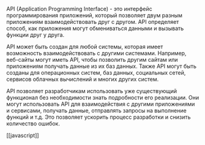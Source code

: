 API (Application Programming Interface) - это интерфейс программирования приложений, который позволяет двум разным приложениям взаимодействовать друг с другом. API определяет способ, как приложения могут обмениваться данными и вызывать функции друг у друга.

API может быть создан для любой системы, которая имеет возможность взаимодействовать с другими системами. Например, веб-сайты могут иметь API, чтобы позволить другим сайтам или приложениям получать данные из их баз данных. Также API могут быть созданы для операционных систем, баз данных, социальных сетей, сервисов облачных вычислений и многих других систем.

API позволяет разработчикам использовать уже существующий функционал без необходимости знать подробности его реализации. Они могут использовать API для взаимодействия с другими приложениями и сервисами, получать данные, отправлять запросы на выполнение функций и т.д. Это позволяет ускорить процесс разработки и снизить количество ошибок.

[[javascript]]